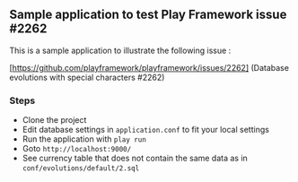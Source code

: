 ## Sample application to test Play Framework issue #2262

This is a sample application to illustrate the following issue : 

[https://github.com/playframework/playframework/issues/2262] (Database evolutions with special characters #2262)

### Steps

- Clone the project
- Edit database settings in `application.conf` to fit your local settings
- Run the application with `play run`
- Goto `http://localhost:9000/`
- See currency table that does not contain the same data as in `conf/evolutions/default/2.sql`
